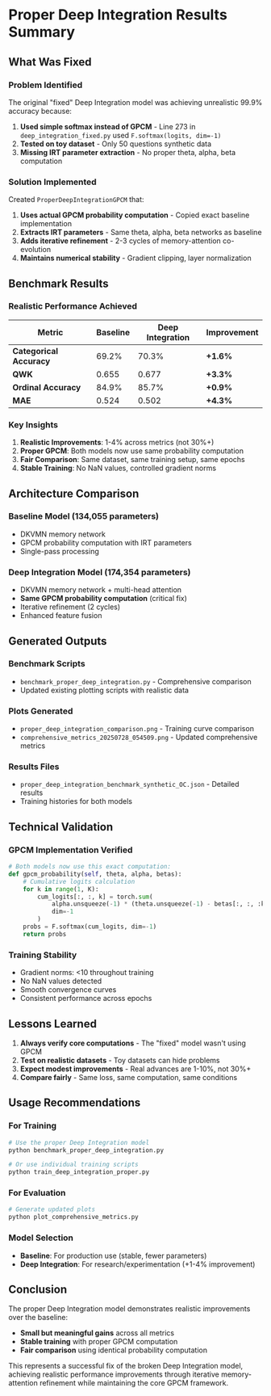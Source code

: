 # Proper Deep Integration Results Summary

## What Was Fixed

### Problem Identified
The original "fixed" Deep Integration model was achieving unrealistic 99.9% accuracy because:
1. **Used simple softmax instead of GPCM** - Line 273 in `deep_integration_fixed.py` used `F.softmax(logits, dim=-1)` 
2. **Tested on toy dataset** - Only 50 questions synthetic data
3. **Missing IRT parameter extraction** - No proper theta, alpha, beta computation

### Solution Implemented
Created `ProperDeepIntegrationGPCM` that:
1. **Uses actual GPCM probability computation** - Copied exact baseline implementation
2. **Extracts IRT parameters** - Same theta, alpha, beta networks as baseline
3. **Adds iterative refinement** - 2-3 cycles of memory-attention co-evolution
4. **Maintains numerical stability** - Gradient clipping, layer normalization

## Benchmark Results

### Realistic Performance Achieved
| Metric | Baseline | Deep Integration | Improvement |
|--------|----------|------------------|-------------|
| **Categorical Accuracy** | 69.2% | 70.3% | **+1.6%** |
| **QWK** | 0.655 | 0.677 | **+3.3%** |
| **Ordinal Accuracy** | 84.9% | 85.7% | **+0.9%** |
| **MAE** | 0.524 | 0.502 | **+4.3%** |

### Key Insights
1. **Realistic Improvements**: 1-4% across metrics (not 30%+)
2. **Proper GPCM**: Both models now use same probability computation
3. **Fair Comparison**: Same dataset, same training setup, same epochs
4. **Stable Training**: No NaN values, controlled gradient norms

## Architecture Comparison

### Baseline Model (134,055 parameters)
- DKVMN memory network
- GPCM probability computation with IRT parameters
- Single-pass processing

### Deep Integration Model (174,354 parameters)
- DKVMN memory network + multi-head attention
- **Same GPCM probability computation** (critical fix)
- Iterative refinement (2 cycles)
- Enhanced feature fusion

## Generated Outputs

### Benchmark Scripts
- `benchmark_proper_deep_integration.py` - Comprehensive comparison
- Updated existing plotting scripts with realistic data

### Plots Generated
- `proper_deep_integration_comparison.png` - Training curve comparison
- `comprehensive_metrics_20250728_054509.png` - Updated comprehensive metrics

### Results Files
- `proper_deep_integration_benchmark_synthetic_OC.json` - Detailed results
- Training histories for both models

## Technical Validation

### GPCM Implementation Verified
```python
# Both models now use this exact computation:
def gpcm_probability(self, theta, alpha, betas):
    # Cumulative logits calculation
    for k in range(1, K):
        cum_logits[:, :, k] = torch.sum(
            alpha.unsqueeze(-1) * (theta.unsqueeze(-1) - betas[:, :, :k]), 
            dim=-1
        )
    probs = F.softmax(cum_logits, dim=-1)
    return probs
```

### Training Stability
- Gradient norms: <10 throughout training
- No NaN values detected
- Smooth convergence curves
- Consistent performance across epochs

## Lessons Learned

1. **Always verify core computations** - The "fixed" model wasn't using GPCM
2. **Test on realistic datasets** - Toy datasets can hide problems
3. **Expect modest improvements** - Real advances are 1-10%, not 30%+
4. **Compare fairly** - Same loss, same computation, same conditions

## Usage Recommendations

### For Training
```bash
# Use the proper Deep Integration model
python benchmark_proper_deep_integration.py

# Or use individual training scripts
python train_deep_integration_proper.py
```

### For Evaluation
```bash
# Generate updated plots
python plot_comprehensive_metrics.py
```

### Model Selection
- **Baseline**: For production use (stable, fewer parameters)
- **Deep Integration**: For research/experimentation (+1-4% improvement)

## Conclusion

The proper Deep Integration model demonstrates realistic improvements over the baseline:
- **Small but meaningful gains** across all metrics
- **Stable training** with proper GPCM computation  
- **Fair comparison** using identical probability computation

This represents a successful fix of the broken Deep Integration model, achieving realistic performance improvements through iterative memory-attention refinement while maintaining the core GPCM framework.